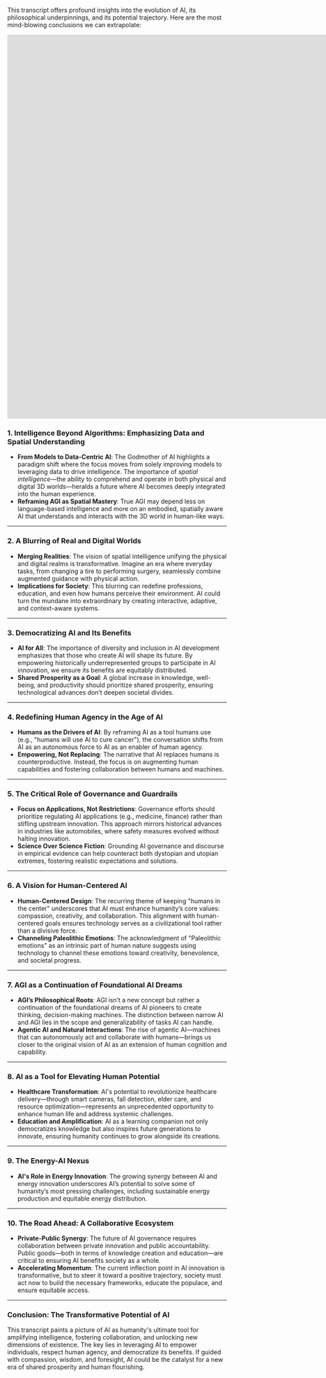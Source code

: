 This transcript offers profound insights into the evolution of AI, its philosophical underpinnings, and its potential trajectory. Here are the most mind-blowing conclusions we can extrapolate:

<iframe width="1548" height="880" src="https://www.youtube.com/embed/0jMgskLxw3s" title="The Godmother of AI on what AGI means for humanity" frameborder="0" allow="accelerometer; autoplay; clipboard-write; encrypted-media; gyroscope; picture-in-picture; web-share" referrerpolicy="strict-origin-when-cross-origin" allowfullscreen></iframe>

### **1. Intelligence Beyond Algorithms: Emphasizing Data and Spatial Understanding**
- **From Models to Data-Centric AI**: The Godmother of AI highlights a paradigm shift where the focus moves from solely improving models to leveraging data to drive intelligence. The importance of *spatial intelligence*—the ability to comprehend and operate in both physical and digital 3D worlds—heralds a future where AI becomes deeply integrated into the human experience.
- **Reframing AGI as Spatial Mastery**: True AGI may depend less on language-based intelligence and more on an embodied, spatially aware AI that understands and interacts with the 3D world in human-like ways.

---

### **2. A Blurring of Real and Digital Worlds**
- **Merging Realities**: The vision of spatial intelligence unifying the physical and digital realms is transformative. Imagine an era where everyday tasks, from changing a tire to performing surgery, seamlessly combine augmented guidance with physical action.
- **Implications for Society**: This blurring can redefine professions, education, and even how humans perceive their environment. AI could turn the mundane into extraordinary by creating interactive, adaptive, and context-aware systems.

---

### **3. Democratizing AI and Its Benefits**
- **AI for All**: The importance of diversity and inclusion in AI development emphasizes that those who create AI will shape its future. By empowering historically underrepresented groups to participate in AI innovation, we ensure its benefits are equitably distributed.
- **Shared Prosperity as a Goal**: A global increase in knowledge, well-being, and productivity should prioritize shared prosperity, ensuring technological advances don’t deepen societal divides.

---

### **4. Redefining Human Agency in the Age of AI**
- **Humans as the Drivers of AI**: By reframing AI as a tool humans use (e.g., "humans will use AI to cure cancer"), the conversation shifts from AI as an autonomous force to AI as an enabler of human agency.
- **Empowering, Not Replacing**: The narrative that AI replaces humans is counterproductive. Instead, the focus is on augmenting human capabilities and fostering collaboration between humans and machines.

---

### **5. The Critical Role of Governance and Guardrails**
- **Focus on Applications, Not Restrictions**: Governance efforts should prioritize regulating AI applications (e.g., medicine, finance) rather than stifling upstream innovation. This approach mirrors historical advances in industries like automobiles, where safety measures evolved without halting innovation.
- **Science Over Science Fiction**: Grounding AI governance and discourse in empirical evidence can help counteract both dystopian and utopian extremes, fostering realistic expectations and solutions.

---

### **6. A Vision for Human-Centered AI**
- **Human-Centered Design**: The recurring theme of keeping "humans in the center" underscores that AI must enhance humanity’s core values: compassion, creativity, and collaboration. This alignment with human-centered goals ensures technology serves as a civilizational tool rather than a divisive force.
- **Channeling Paleolithic Emotions**: The acknowledgment of "Paleolithic emotions" as an intrinsic part of human nature suggests using technology to channel these emotions toward creativity, benevolence, and societal progress.

---

### **7. AGI as a Continuation of Foundational AI Dreams**
- **AGI’s Philosophical Roots**: AGI isn’t a new concept but rather a continuation of the foundational dreams of AI pioneers to create thinking, decision-making machines. The distinction between narrow AI and AGI lies in the scope and generalizability of tasks AI can handle.
- **Agentic AI and Natural Interactions**: The rise of agentic AI—machines that can autonomously act and collaborate with humans—brings us closer to the original vision of AI as an extension of human cognition and capability.

---

### **8. AI as a Tool for Elevating Human Potential**
- **Healthcare Transformation**: AI's potential to revolutionize healthcare delivery—through smart cameras, fall detection, elder care, and resource optimization—represents an unprecedented opportunity to enhance human life and address systemic challenges.
- **Education and Amplification**: AI as a learning companion not only democratizes knowledge but also inspires future generations to innovate, ensuring humanity continues to grow alongside its creations.

---

### **9. The Energy-AI Nexus**
- **AI's Role in Energy Innovation**: The growing synergy between AI and energy innovation underscores AI’s potential to solve some of humanity’s most pressing challenges, including sustainable energy production and equitable energy distribution.

---

### **10. The Road Ahead: A Collaborative Ecosystem**
- **Private-Public Synergy**: The future of AI governance requires collaboration between private innovation and public accountability. Public goods—both in terms of knowledge creation and education—are critical to ensuring AI benefits society as a whole.
- **Accelerating Momentum**: The current inflection point in AI innovation is transformative, but to steer it toward a positive trajectory, society must act now to build the necessary frameworks, educate the populace, and ensure equitable access.

---

### **Conclusion: The Transformative Potential of AI**
This transcript paints a picture of AI as humanity's ultimate tool for amplifying intelligence, fostering collaboration, and unlocking new dimensions of existence. The key lies in leveraging AI to empower individuals, respect human agency, and democratize its benefits. If guided with compassion, wisdom, and foresight, AI could be the catalyst for a new era of shared prosperity and human flourishing.